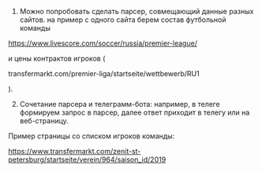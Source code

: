1) Можно попробовать сделать парсер, совмещающий данные разных сайтов. на пример с одного сайта берем состав футбольной команды

https://www.livescore.com/soccer/russia/premier-league/

и цены контрактов игроков (

transfermarkt.com/premier-liga/startseite/wettbewerb/RU1

).

2) Сочетание парсера и телеграмм-бота: например, в телеге формируем запрос в парсер, далее ответ приходит в телегу или на веб-страницу.


Пример страницы со списком игроков команды:

https://www.transfermarkt.com/zenit-st-petersburg/startseite/verein/964/saison_id/2019